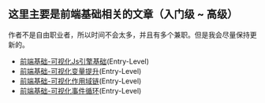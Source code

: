 #

## 这里主要是前端基础相关的文章（入门级 ~ 高级）

作者不是自由职业者，所以时间不会太多，并且有多个兼职。但是我会尽量保持更新的。

- [前端基础-可视化Js引擎基础](./前端基础-可视化Js引擎基础.md)(Entry-Level)
- [前端基础-可视化变量提升](./前端基础-可视化变量提升.md)(Entry-Level)
- [前端基础-可视化作用域链](./前端基础-可视化作用域链.md)(Entry-Level)
- [前端基础-可视化事件循环](./前端基础-可视化事件循环.md)(Entry-Level)
